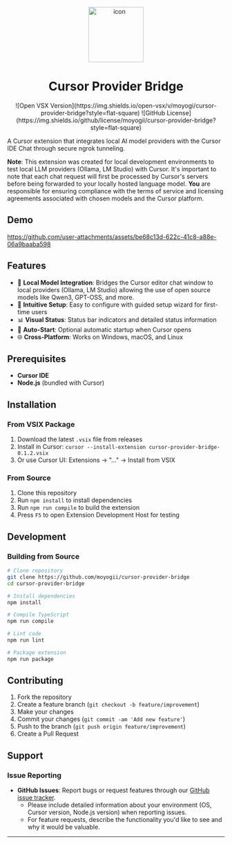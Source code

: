 <p align="center">
<img width="128" height="128" alt="icon" src="https://github.com/user-attachments/assets/0b55f7f9-31cf-4a08-9114-efd4f49e9a41" />
</p>

<h1 align="center">Cursor Provider Bridge</h1>

<p align="center">
  ![Open VSX Version](https://img.shields.io/open-vsx/v/moyogi/cursor-provider-bridge?style=flat-square)
  ![GitHub License](https://img.shields.io/github/license/moyogii/cursor-provider-bridge?style=flat-square)
</p>

A Cursor extension that integrates local AI model providers with the Cursor IDE Chat through secure ngrok tunneling.

**Note**: This extension was created for local development environments to test local LLM providers (Ollama, LM Studio) with Cursor. It's important to note that each chat request will first be processed by Cursor's servers before being forwarded to your locally hosted language model. **You** are responsible for ensuring compliance with the terms of service and licensing agreements associated with chosen models and the Cursor platform.

## Demo
https://github.com/user-attachments/assets/be68c13d-622c-41c8-a88e-06a9baaba598

## Features

- 🤖 **Local Model Integration**: Bridges the Cursor editor chat window to local providers (Ollama, LM Studio) allowing the use of open source models like Qwen3, GPT-OSS, and more.
- 🎯 **Intuitive Setup**: Easy to configure with guided setup wizard for first-time users
- 📊 **Visual Status**: Status bar indicators and detailed status information
- 🔄 **Auto-Start**: Optional automatic startup when Cursor opens
- 🌐 **Cross-Platform**: Works on Windows, macOS, and Linux

## Prerequisites

- **Cursor IDE**
- **Node.js** (bundled with Cursor)

## Installation

### From VSIX Package
1. Download the latest `.vsix` file from releases
2. Install in Cursor: `cursor --install-extension cursor-provider-bridge-0.1.2.vsix`
3. Or use Cursor UI: Extensions → "..." → Install from VSIX

### From Source
1. Clone this repository
2. Run `npm install` to install dependencies
3. Run `npm run compile` to build the extension
4. Press `F5` to open Extension Development Host for testing

## Development

### Building from Source

```bash
# Clone repository
git clone https://github.com/moyogii/cursor-provider-bridge
cd cursor-provider-bridge

# Install dependencies
npm install

# Compile TypeScript
npm run compile

# Lint code
npm run lint

# Package extension
npm run package
```

## Contributing

1. Fork the repository
2. Create a feature branch (`git checkout -b feature/improvement`)
3. Make your changes
4. Commit your changes (`git commit -am 'Add new feature'`)
5. Push to the branch (`git push origin feature/improvement`)
6. Create a Pull Request

## Support

### Issue Reporting
- **GitHub Issues**: Report bugs or request features through our [GitHub issue tracker](https://github.com/moyogii/cursor-provider-bridge/issues).
  - Please include detailed information about your environment (OS, Cursor version, Node.js version) when reporting issues.
  - For feature requests, describe the functionality you'd like to see and why it would be valuable.
---
